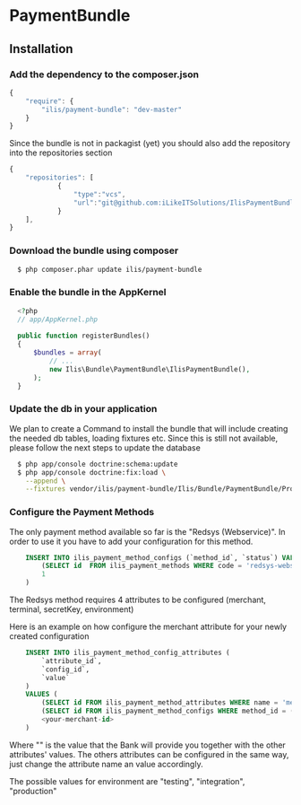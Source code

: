 PaymentBundle
=============

## Installation

### Add the dependency to the composer.json

```js
{
    "require": {
        "ilis/payment-bundle": "dev-master"
    }
}
```

Since the bundle is not in packagist (yet) you should also add the repository into the repositories section

```js
{
    "repositories": [
            {
                "type":"vcs",
                "url":"git@github.com:iLikeITSolutions/IlisPaymentBundle.git"
            }
    ],
}
```

### Download the bundle using composer

``` bash
  $ php composer.phar update ilis/payment-bundle
```

### Enable the bundle in the AppKernel

``` php
  <?php
  // app/AppKernel.php
  
  public function registerBundles()
  {
      $bundles = array(
          // ...
          new Ilis\Bundle\PaymentBundle\IlisPaymentBundle(),
      );
  }
```

### Update the db in your application

We plan to create a Command to install the bundle that will include creating the needed db tables, loading fixtures etc.
Since this is still not available, please follow the next steps to update the database

``` bash
  $ php app/console doctrine:schema:update
  $ php app/console doctrine:fix:load \
    --append \
    --fixtures vendor/ilis/payment-bundle/Ilis/Bundle/PaymentBundle/Provider/Redsys/DataFixtures/ORM

```

### Configure the Payment Methods

The only payment method available so far is the "Redsys (Webservice)". In order to use it you have to add
your configuration for this method. 

``` sql
    INSERT INTO ilis_payment_method_configs (`method_id`, `status`) VALUES (
        (SELECT id  FROM ilis_payment_methods WHERE code = 'redsys-webservice'),
    	1
    )
```

The Redsys method requires 4 attributes to be configured (merchant, terminal, secretKey, environment)

Here is an example on how configure the merchant attribute for your newly created configuration

``` sql
    INSERT INTO ilis_payment_method_config_attributes (
        `attribute_id`, 
    	`config_id`, 
    	`value`
    )
    VALUES (
    	(SELECT id FROM ilis_payment_method_attributes WHERE name = 'merchant' AND method_id = (SELECT id FROM ilis_payment_methods WHERE code = 'redsys-webservice')),
    	(SELECT id FROM ilis_payment_method_configs WHERE method_id = (SELECT id FROM ilis_payment_methods WHERE code = 'redsys-webservice')),
    	<your-merchant-id>
    )
```

Where "<your-merchant-id>" is the value that the Bank will provide you together with the other attributes' values.
The others attributes can be configured in the same way, just change the attribute name an value accordingly.

The possible values for environment are "testing", "integration", "production"







